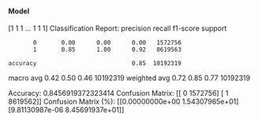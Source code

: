 #### Model
[1 1 1 ... 1 1 1]
Classification Report:
              precision    recall  f1-score   support

           0       0.00      0.00      0.00   1572756
           1       0.85      1.00      0.92   8619563

    accuracy                           0.85  10192319
   macro avg       0.42      0.50      0.46  10192319
weighted avg       0.72      0.85      0.77  10192319

Accuracy: 0.8456919372323414
Confusion Matrix:
[[      0 1572756]
 [      1 8619562]]
Confusion Matrix (%):
[[0.00000000e+00 1.54307965e+01]
 [9.81130987e-06 8.45691937e+01]]
